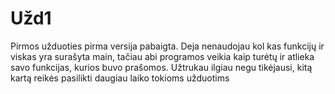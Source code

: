 # Užd1
Pirmos užduoties pirma versija pabaigta.
Deja nenaudojau kol kas funkcijų ir viskas yra surašyta main, tačiau abi programos veikia kaip turėtų ir atlieka savo funkcijas, kurios buvo prašomos.
Užtrukau ilgiau negu tikėjausi, kitą kartą reikės pasilikti daugiau laiko tokioms užduotims
